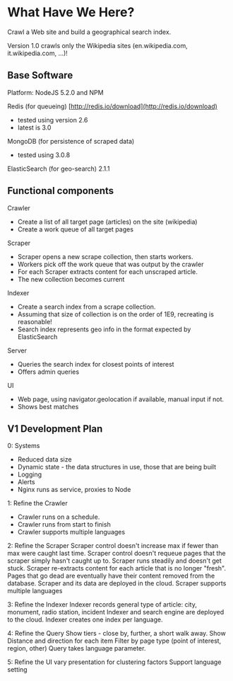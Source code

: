 # What Have We Here? #

Crawl a Web site and build a geographical search index.

Version 1.0 crawls only the Wikipedia sites (en.wikipedia.com, it.wikipedia.com, ...)!

## Base Software ##

Platform: NodeJS 5.2.0 and NPM

Redis (for queueing)  [http://redis.io/download](http://redis.io/download)
 - tested using version 2.6  
 - latest is 3.0

MongoDB (for persistence of scraped data) 
 - tested using 3.0.8

ElasticSearch (for geo-search)  2.1.1

## Functional components ##

Crawler
 - Create a list of all target page (articles) on the site (wikipedia)
 - Create a work queue of all target pages

Scraper
  - Scraper opens a new scrape collection, then starts workers.
  - Workers pick off the work queue that was output by the crawler
  - For each Scraper extracts content for each unscraped article.
  - The new collection becomes current

Indexer
  - Create a search index from a scrape collection.
  - Assuming that size of collection is on the order of 1E9, recreating is reasonable!
  - Search index represents geo info in the format expected by ElasticSearch

Server
  - Queries the search index for closest points of interest
  - Offers admin queries

UI 
  - Web page, using navigator.geolocation if available, manual input if not.
  - Shows best matches

## V1 Development Plan ##

0: Systems
  - Reduced data size
  - Dynamic state - the data structures in use, those that are being built
  - Logging
  - Alerts
  - Nginx runs as service, proxies to Node

1: Refine the Crawler
  - Crawler runs on a schedule.
  - Crawler runs from start to finish 
  - Crawler supports multiple languages

2: Refine the Scraper
  Scraper control doesn't increase max if fewer than max were caught last time.
  Scraper control doesn't requeue pages that the scraper simply hasn't caught up to.
  Scraper runs steadily and doesn't get stuck.
  Scraper re-extracts content for each article that is no longer "fresh".
  Pages that go dead are eventually have their content removed from the database.
  Scraper and its data are deployed in the cloud.
  Scraper supports multiple languages

3: Refine the Indexer
  Indexer records general type of article: city, monument, radio station, incident
  Indexer and search engine are deployed to the cloud.
  Indexer creates one index per language.

4: Refine the Query
  Show tiers - close by, further, a short walk away.
  Show Distance and direction for each item
  Filter by page type (point of interest, region, other)
  Query takes language parameter.

5: Refine the UI
  vary presentation for clustering factors
  Support language setting
